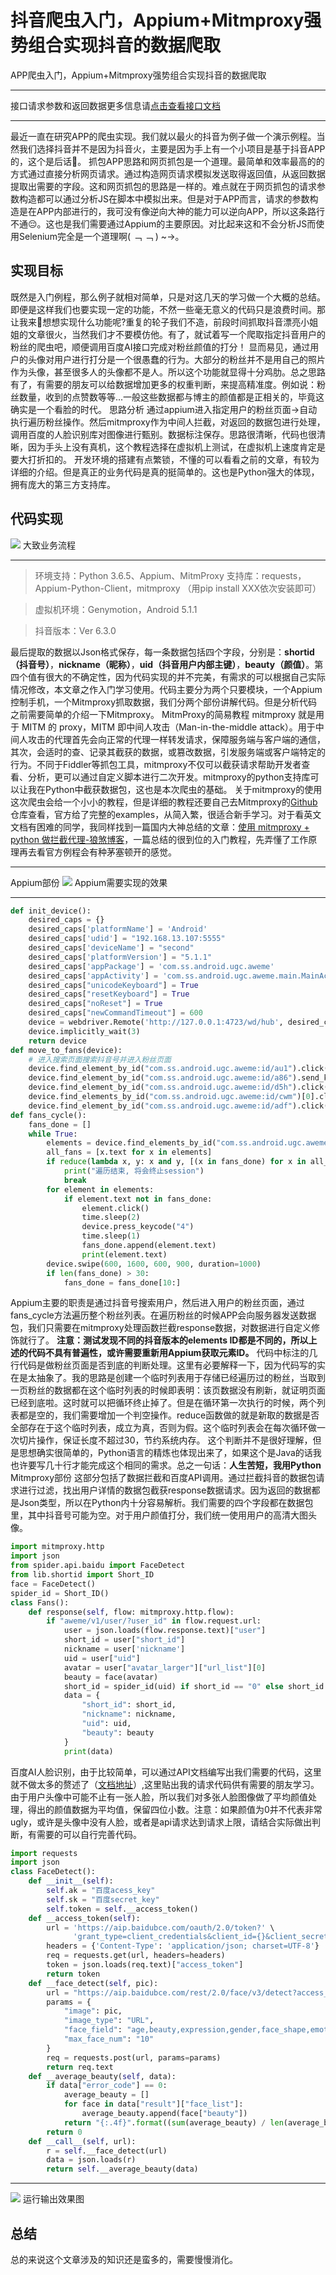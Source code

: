 # 抖音爬虫入门，Appium+Mitmproxy强势组合实现抖音的数据爬取

APP爬虫入门，Appium+Mitmproxy强势组合实现抖音的数据爬取
___________________
接口请求参数和返回数据更多信息请[点击查看接口文档](https://docs.qq.com/doc/DU3RKUFVFdVhQbXlR)
___________________
最近一直在研究APP的爬虫实现。我们就以最火的抖音为例子做一个演示例程。当然我们选择抖音并不是因为抖音火，主要是因为手上有一个小项目是基于抖音APP的，这个是后话🤭。
抓包APP思路和网页抓包是一个道理。最简单和效率最高的的方式通过直接分析网页请求。通过构造网页请求模拟发送取得返回值，从返回数据提取出需要的字段。这和网页抓包的思路是一样的。难点就在于网页抓包的请求参数构造都可以通过分析JS在脚本中模拟出来。但是对于APP而言，请求的参数构造是在APP内部进行的，我可没有像逆向大神的能力可以逆向APP，所以这条路行不通😔。这也是我们需要通过Appium的主要原因。对比起来这和不会分析JS而使用Selenium完全是一个道理啊( ﹁ ﹁ ) ~→。

## 实现目标
既然是入门例程，那么例子就相对简单，只是对这几天的学习做一个大概的总结。即便是这样我们也要实现一定的功能，不然一些毫无意义的代码只是浪费时间。那让我来🤔想想实现什么功能呢?重复的轮子我们不造，前段时间抓取抖音漂亮小姐姐的文章很火，当然我们才不要模仿他。有了，就试着写一个爬取指定抖音用户的粉丝的爬虫吧，顺便调用百度AI接口完成对粉丝颜值的打分！
显而易见，通过用户的头像对用户进行打分是一个很愚蠢的行为。大部分的粉丝并不是用自己的照片作为头像，甚至很多人的头像都不是人。所以这个功能就显得十分鸡肋。总之思路有了，有需要的朋友可以给数据增加更多的权重判断，来提高精准度。例如说：粉丝数量，收到的点赞数等等...一般这些数据都与博主的颜值都是正相关的，毕竟这确实是一个看脸的时代。
思路分析
通过appium进入指定用户的粉丝页面->自动执行遍历粉丝操作。然后mitmproxy作为中间人拦截，对返回的数据包进行处理，调用百度的人脸识别库对图像进行甄别。数据标注保存。思路很清晰，代码也很清晰，因为手头上没有真机，这个教程选择在虚拟机上测试，在虚拟机上速度肯定是要大打折扣的。
开发环境的搭建有点繁锁，不懂的可以看看之前的文章，有较为详细的介绍。但是真正的业务代码是真的挺简单的。这也是Python强大的体现，拥有庞大的第三方支持库。

## 代码实现

![](https://cdn.nlark.com/yuque/0/2020/png/97322/1607305992085-f8e130ba-2f1b-47a4-b994-1eb3839294fe.png#align=left&display=inline&height=432&originHeight=509&originWidth=697&size=0&status=done&style=none&width=592)
大致业务流程


---

> 环境支持：Python 3.6.5、Appium、MitmProxy
> 支持库：requests，Appium-Python-Client，mitmproxy （用pip install XXX依次安装即可）

> 虚拟机环境：Genymotion，Android 5.1.1

> 抖音版本：Ver 6.3.0



最后提取的数据以Json格式保存，每一条数据包括四个字段，分别是：**shortid（抖音号）**，**nickname（昵称）**，**uid（抖音用户内部主键）**，**beauty（颜值）**。第四个值有很大的不确定性，因为代码实现的并不完美，有需求的可以根据自己实际情况修改，本文章之作入门学习使用。代码主要分为两个只要模块，一个Appium控制手机，一个Mitmproxy抓取数据，我们分两个部份讲解代码。但是分析代码之前需要简单的介绍一下Mitmproxy。
MitmProxy的简易教程
mitmproxy 就是用于 MITM 的 proxy，MITM 即中间人攻击（Man-in-the-middle attack）。用于中间人攻击的代理首先会向正常的代理一样转发请求，保障服务端与客户端的通信，其次，会适时的查、记录其截获的数据，或篡改数据，引发服务端或客户端特定的行为。不同于Fiddler等抓包工具，mitmproxy不仅可以截获请求帮助开发者查看、分析，更可以通过自定义脚本进行二次开发。mitmproxy的python支持库可以让我在Python中截获数据包，这也是本次爬虫的基础。
关于mitmproxy的使用这次爬虫会给一个小小的教程，但是详细的教程还要自己去Mitmproxy的[Github](https://github.com/mitmproxy/mitmproxy/tree/master/examples)仓库查看，官方给了完整的examples，从简入繁，很适合新手学习。对于看英文文档有困难的同学，我同样找到一篇国内大神总结的文章：[使用 mitmproxy + python 做拦截代理-狼煞博客](https://blog.wolfogre.com/posts/usage-of-mitmproxy/)，一篇总结的很到位的入门教程，先弄懂了工作原理再去看官方例程会有种茅塞顿开的感觉。

---


Appium部份
![](https://cdn.nlark.com/yuque/0/2020/gif/97322/1607305992101-a9cc529f-16a0-4881-9305-43f97301a101.gif#align=left&display=inline&height=492&originHeight=825&originWidth=476&size=0&status=done&style=none&width=284)
Appium需要实现的效果


---

```python
def init_device():
    desired_caps = {}
    desired_caps['platformName'] = 'Android'
    desired_caps['udid'] = "192.168.13.107:5555"
    desired_caps['deviceName'] = "second"
    desired_caps['platformVersion'] = "5.1.1"
    desired_caps['appPackage'] = 'com.ss.android.ugc.aweme'
    desired_caps['appActivity'] = 'com.ss.android.ugc.aweme.main.MainActivity'
    desired_caps["unicodeKeyboard"] = True
    desired_caps["resetKeyboard"] = True
    desired_caps["noReset"] = True
    desired_caps["newCommandTimeout"] = 600
    device = webdriver.Remote('http://127.0.0.1:4723/wd/hub', desired_caps)
    device.implicitly_wait(3)
    return device
def move_to_fans(device):
    # 进入搜索页面搜索抖音号并进入粉丝页面
    device.find_element_by_id("com.ss.android.ugc.aweme:id/au1").click()
    device.find_element_by_id("com.ss.android.ugc.aweme:id/a86").send_keys(AIM_ID)
    device.find_element_by_id("com.ss.android.ugc.aweme:id/d5h").click()
    device.find_elements_by_id("com.ss.android.ugc.aweme:id/cwm")[0].click()
    device.find_element_by_id("com.ss.android.ugc.aweme:id/adf").click()
def fans_cycle():
    fans_done = []
    while True:
        elements = device.find_elements_by_id("com.ss.android.ugc.aweme:id/d9x")
        all_fans = [x.text for x in elements]
        if reduce(lambda x, y: x and y, [(x in fans_done) for x in all_fans]) and fans_done:
            print("遍历结束, 将会终止session")
            break
        for element in elements:
            if element.text not in fans_done:
                element.click()
                time.sleep(2)
                device.press_keycode("4")
                time.sleep(1)
                fans_done.append(element.text)
                print(element.text)
        device.swipe(600, 1600, 600, 900, duration=1000)
        if len(fans_done) > 30:
            fans_done = fans_done[10:]
```


Appium主要的职责是通过抖音号搜索用户，然后进入用户的粉丝页面，通过fans_cycle方法遍历整个粉丝列表。在遍历粉丝的时候APP会向服务器发送数据包，我们只需要在mitmproxy处理函数拦截response数据，对数据进行自定义修饰就行了。
**注意：测试发现不同的抖音版本的elements ID都是不同的，所以上述的代码不具有普遍性，或许需要重新用Appium获取元素ID。**
代码中标注的几行代码是做粉丝页面是否到底的判断处理。这里有必要解释一下，因为代码写的实在是太抽象了。我的思路是创建一个临时列表用于存储已经遍历过的粉丝，当取到一页粉丝的数据都在这个临时列表的时候即表明：该页数据没有刷新，就证明页面已经到底啦。这时就可以把循环终止掉了。但是在循环第一次执行的时候，两个列表都是空的，我们需要增加一个判空操作。reduce函数做的就是新取的数据是否全部存在于这个临时列表，成立为真，否则为假。这个临时列表会在每次循环做一次切片操作，保证长度不超过30，节约系统内存。
这个判断并不是很好理解，但是思想确实很简单的，Python语言的精炼也体现出来了，如果这个是Java的话我也许要写几十行才能完成这个相同的需求。总之一句话：**人生苦短，我用Python**
Mitmproxy部份
这部分包括了数据拦截和百度API调用。通过拦截抖音的数据包请求进行过滤，找出用户详情的数据包截获response数据请求。因为返回的数据都是Json类型，所以在Python内十分容易解析。我们需要的四个字段都在数据包里，其中抖音号可能为空。对于用户颜值打分，我们统一使用用户的高清大图头像。
```python
import mitmproxy.http
import json
from spider.api.baidu import FaceDetect
from lib.shortid import Short_ID
face = FaceDetect()
spider_id = Short_ID()
class Fans():
    def response(self, flow: mitmproxy.http.flow):
        if "aweme/v1/user/?user_id" in flow.request.url:
            user = json.loads(flow.response.text)["user"]
            short_id = user["short_id"]
            nickname = user['nickname']
            uid = user["uid"]
            avatar = user["avatar_larger"]["url_list"][0]
            beauty = face(avatar)
            short_id = spider_id(uid) if short_id == "0" else short_id
            data = {
                "short_id": short_id,
                "nickname": nickname,
                "uid": uid,
                "beauty": beauty
            }
            print(data)
```


百度AI人脸识别，由于比较简单，可以通过API文档编写出我们需要的代码，这里就不做太多的赘述了（[文档地址](https://ai.baidu.com/docs#/Face-Detect-V3/top)）,这里贴出我的请求代码供有需要的朋友学习。由于用户头像中可能不止有一张人脸，所以我们对多张人脸图像做了平均颜值处理，得出的颜值数据为平均值，保留四位小数。注意：如果颜值为0并不代表非常ugly，或许是头像中没有人脸，或者是api请求达到请求上限，请结合实际做出判断，有需要的可以自行完善代码。
```python
import requests
import json
class FaceDetect():
    def __init__(self):
        self.ak = "百度acess_key"
        self.sk = "百度secret_key"
        self.token = self.__access_token()
    def __access_token(self):
        url = 'https://aip.baidubce.com/oauth/2.0/token?' \
              'grant_type=client_credentials&client_id={}&client_secret={}'.format(self.ak, self.sk)
        headers = {'Content-Type': 'application/json; charset=UTF-8'}
        req = requests.get(url, headers=headers)
        token = json.loads(req.text)["access_token"]
        return token
    def __face_detect(self, pic):
        url = "https://aip.baidubce.com/rest/2.0/face/v3/detect?access_token={}".format(self.token)
        params = {
            "image": pic,
            "image_type": "URL",
            "face_field": "age,beauty,expression,gender,face_shape,emotion",
            "max_face_num": "10"
        }
        req = requests.post(url, params=params)
        return req.text
    def __average_beauty(self, data):
        if data["error_code"] == 0:
            average_beauty = []
            for face in data["result"]["face_list"]:
                average_beauty.append(face["beauty"])
            return "{:.4f}".format((sum(average_beauty) / len(average_beauty)))
        return 0
    def __call__(self, url):
        r = self.__face_detect(url)
        data = json.loads(r)
        return self.__average_beauty(data)
```



---


![](https://cdn.nlark.com/yuque/0/2020/gif/97322/1607305992132-57f695ec-b4ee-4136-a393-374352ece36d.gif#align=left&display=inline&height=177&originHeight=214&originWidth=1007&size=0&status=done&style=none&width=833)
运行输出效果图


## 总结
总的来说这个文章涉及的知识还是蛮多的，需要慢慢消化。

